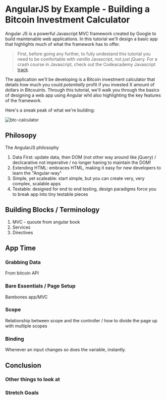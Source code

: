 # AngularJS by Example - Building a Bitcoin Investment Calculator

Angular JS is a powerful Javascript MVC framework created by Google to build maintenable web applications. In this tutorial we'll design a basic app that highlights much of what the framework has to offer. 

> First, before going any further, to fully undestand this tutorial you need to be comfortable with *vanilla* Javascript, not just jQuery. For a crash course in Javascript, check out the Codeacademy Javascript [track](http://www.codecademy.com/tracks/javascript). 

The application we'll be developing is a Bitcoin investment calculator that details how much you could *potentially* profit if you invested X amount of dollars in Bitcouints. Through this tutorial, we'll walk you through the basics of designing a web app using Angular whil also highlighting the key features of the framework. 

Here's a sneak peak of what we're building:

![btc-calculator](https://raw.github.com/mjhea0/thinkful-angular/master/btc-calc.png)

## Philosopy

The AngularJS philosophy

1. Data First: update data, then DOM (not other way around like jQuery) / declcarative not imperative / no longer haning to maintain the DOM!
2. Extending HTML: embraces HTML, making it easy for new developers to learn the "Angular-way"
3. Simple, yet scaleable: start simple, but you can create very, very complex, scalable apps 
4. Testable: designed for end to end testing, design paradigms force you to break app into tiny testable pieces


## Building Blocks / Terminology

1. MVC - quoute from angular book
2. Services
3. Directives

## App Time

### Grabbing Data

From bitcoin API

### Bare Essentials / Page Setup

Barebones app/MVC

### Scope

Relationship between scope and the controller / how to divide the page up with multiple scopes

### Binding

Whenever an input changes so does the variable, instantly.

## Conclusion

### Other things to look at
### Stretch Goals
